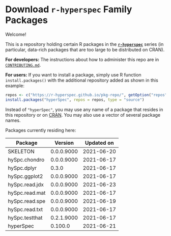 # Download **`r-hyperspec`** Family Packages

Welcome!

This is a repository holding certain R packages in the [**`r-hyperspec`**](https://r-hyperspec.github.io/) series (in particular, data-rich packages that are too large to be distributed on CRAN).

**For developers:** The instructions about how to administer this repo are in [`CONTRIBUTING.md`](https://github.com/r-hyperspec/pkg-repo/blob/gh-pages/CONTRIBUTING.md).

**For users:** If you want to install a package, simply use R function `install.packages()` with the additional repository added as shown in this example:

```r
repos <- c("https://r-hyperspec.github.io/pkg-repo/", getOption("repos"))
install.packages("hyperSpec", repos = repos, type = "source")
```

Instead of `"hyperSpec"`, you may use any name of a package that resides in this repository or on [CRAN](https://cran.rstudio.com/web/packages/index.html).
You may also use a vector of several package names.


<!-- list of packages: start | DO NOT REMOVE THIS LINE -->

Packages currently residing here:

Package       | Version       | Updated on    
------------- | ------------- | ------------- 
SKELETON | 0.0.0.9000 | 2021-06-20
hySpc.chondro | 0.0.0.9000 | 2021-06-17
hySpc.dplyr | 0.3.0 | 2021-06-17
hySpc.ggplot2 | 0.0.0.9000 | 2021-06-17
hySpc.read.jdx | 0.0.0.9000 | 2021-06-23
hySpc.read.mat | 0.0.0.9000 | 2021-06-17
hySpc.read.spe | 0.0.0.9000 | 2021-06-19
hySpc.read.txt | 0.0.0.9000 | 2021-06-17
hySpc.testthat | 0.2.1.9000 | 2021-06-17
hyperSpec | 0.100.0 | 2021-06-21

